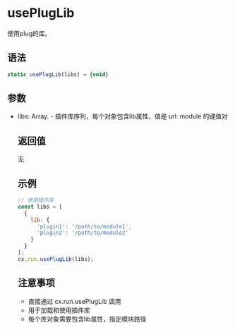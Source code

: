 # usePlugLib

使用plug的库。

## 语法

```javascript
static usePlugLib(libs) → {void}
```

## 参数

- libs: Array.<Object> - 插件库序列，每个对象包含lib属性，值是 url: module 的键值对

## 返回值

无

## 示例

```javascript
// 使用插件库
const libs = [
  {
    lib: {
      'plugin1': '/path/to/module1',
      'plugin2': '/path/to/module2'
    }
  }
];
cx.run.usePlugLib(libs);
```

## 注意事项

- 直接通过 cx.run.usePlugLib 调用
- 用于加载和使用插件库
- 每个库对象需要包含lib属性，指定模块路径 
